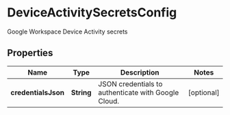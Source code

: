 

# DeviceActivitySecretsConfig

Google Workspace Device Activity secrets

## Properties

| Name | Type | Description | Notes |
|------------ | ------------- | ------------- | -------------|
|**credentialsJson** | **String** | JSON credentials to authenticate with Google Cloud. |  [optional] |



